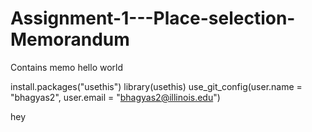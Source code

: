 # Assignment-1---Place-selection-Memorandum
Contains memo 
hello world 


install.packages("usethis")
library(usethis)
use_git_config(user.name = "bhagyas2", user.email = "bhagyas2@illinois.edu")
 
 hey